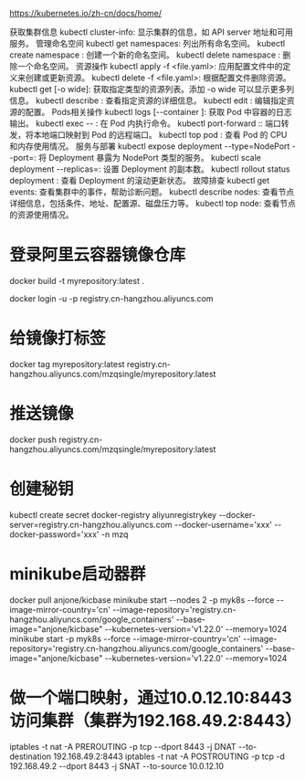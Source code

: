 https://kubernetes.io/zh-cn/docs/home/


获取集群信息
kubectl cluster-info: 显示集群的信息，如 API server 地址和可用服务。
管理命名空间
kubectl get namespaces: 列出所有命名空间。
kubectl create namespace <namespace-name>: 创建一个新的命名空间。
kubectl delete namespace <namespace-name>: 删除一个命名空间。
资源操作
kubectl apply -f <file.yaml>: 应用配置文件中的定义来创建或更新资源。
kubectl delete -f <file.yaml>: 根据配置文件删除资源。
kubectl get <resource-type> [-o wide]: 获取指定类型的资源列表。添加 -o wide 可以显示更多列信息。
kubectl describe <resource-type> <resource-name>: 查看指定资源的详细信息。
kubectl edit <resource-type> <resource-name>: 编辑指定资源的配置。
Pods相关操作
kubectl logs <pod-name> [--container <container-name>]: 获取 Pod 中容器的日志输出。
kubectl exec <pod-name> -- <command>: 在 Pod 内执行命令。
kubectl port-forward <pod-name> <local-port>:<remote-port>: 端口转发，将本地端口映射到 Pod 的远程端口。
kubectl top pod <pod-name>: 查看 Pod 的 CPU 和内存使用情况。
服务与部署
kubectl expose deployment <deployment-name> --type=NodePort --port=<port>: 将 Deployment 暴露为 NodePort 类型的服务。
kubectl scale deployment <deployment-name> --replicas=<number>: 设置 Deployment 的副本数。
kubectl rollout status deployment <deployment-name>: 查看 Deployment 的滚动更新状态。
故障排查
kubectl get events: 查看集群中的事件，帮助诊断问题。
kubectl describe nodes: 查看节点详细信息，包括条件、地址、配置源、磁盘压力等。
kubectl top node: 查看节点的资源使用情况。



# 登录阿里云容器镜像仓库
docker build -t myrepository:latest .

docker login -u <your-username> -p <your-password> registry.cn-hangzhou.aliyuncs.com

# 给镜像打标签
docker tag myrepository:latest registry.cn-hangzhou.aliyuncs.com/mzqsingle/myrepository:latest

# 推送镜像
docker push registry.cn-hangzhou.aliyuncs.com/mzqsingle/myrepository:latest

# 创建秘钥

kubectl create secret docker-registry aliyunregistrykey  --docker-server=registry.cn-hangzhou.aliyuncs.com --docker-username='xxx' --docker-password='xxx' -n mzq


# minikube启动器群
docker pull anjone/kicbase
minikube start --nodes 2 -p myk8s --force --image-mirror-country='cn' --image-repository='registry.cn-hangzhou.aliyuncs.com/google_containers' --base-image="anjone/kicbase" --kubernetes-version='v1.22.0' --memory=1024
minikube start -p myk8s --force --image-mirror-country='cn' --image-repository='registry.cn-hangzhou.aliyuncs.com/google_containers' --base-image="anjone/kicbase" --kubernetes-version='v1.22.0' --memory=1024

# 做一个端口映射，通过10.0.12.10:8443访问集群（集群为192.168.49.2:8443）

iptables -t nat -A PREROUTING -p tcp --dport 8443 -j DNAT --to-destination 192.168.49.2:8443
iptables -t nat -A POSTROUTING -p tcp -d 192.168.49.2 --dport 8443 -j SNAT --to-source 10.0.12.10



